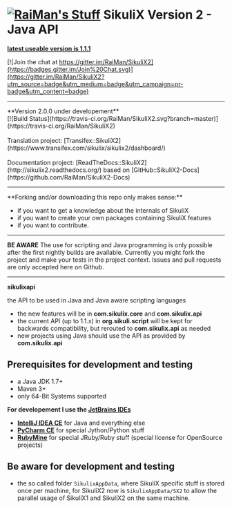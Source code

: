 [![RaiMan's Stuff](https://raw.github.com/RaiMan/SikuliX-2014-Docs/master/src/main/resources/docs/source/RaiManStuff64.png)](http://sikulix.com) SikuliX Version 2 - Java API
============

**[latest useable version is 1.1.1](https://github.com/RaiMan/SikuliX-2014)**

[![Join the chat at https://gitter.im/RaiMan/SikuliX2](https://badges.gitter.im/Join%20Chat.svg)](https://gitter.im/RaiMan/SikuliX2?utm_source=badge&utm_medium=badge&utm_campaign=pr-badge&utm_content=badge)

<hr>
**Version 2.0.0 under developement**<br>
[![Build Status](https://travis-ci.org/RaiMan/SikuliX2.svg?branch=master)](https://travis-ci.org/RaiMan/SikuliX2)
<br><br>
Translation project: [Transifex::SikuliX2](https://www.transifex.com/sikulix/sikulix2/dashboard/)
<br><br>
Documentation project: [ReadTheDocs::SikuliX2](http://sikulix2.readthedocs.org/) based on [GitHub::SikuliX2-Docs](https://github.com/RaiMan/SikuliX2-Docs)
<hr>
**Forking and/or downloading this repo only makes sense:**

 - if you want to get a knowledge about the internals of SikuliX
 - if you want to create your own packages containing SikuliX features
 - if you want to contribute.

<hr>

**BE AWARE** The use for scripting and Java programming is only possible after the first nightly builds are available. Currently you might fork the project and make your tests in the project context. Issues and pull requests are only accepted here on Github.

<hr>

**sikulixapi**

the API to be used in Java and Java aware scripting languages

 - the new features will be in **com.sikulix.core** and **com.sikulix.api**
 - the current API (up to 1.1.x) in **org.sikuli.script** will be kept for backwards compatibility, but rerouted to **com.sikulix.api** as needed
 - new projects using Java should use the API as provided by **com.sikulix.api**

Prerequisites for development and testing
---

 - a Java JDK 1.7+
 - Maven 3+
 - only 64-Bit Systems supported

**For developement I use the [JetBrains IDEs](https://www.jetbrains.com)**

 - **[IntelliJ IDEA CE](https://www.jetbrains.com/idea/)** for Java and everything else
 - **[PyCharm CE](https://www.jetbrains.com/pycharm/)** for special Jython/Python stuff
 - **[RubyMine](https://www.jetbrains.com/ruby/)** for special JRuby/Ruby stuff (special license for OpenSource projects)
 
Be aware for development and testing
---

 - the so called folder `SikulixAppData`, where SikuliX specific stuff is stored once per machine, for SikuliX2 now is `SikulixAppData/SX2` to allow the parallel usage of SikuliX1 and SikuliX2 on the same machine.
